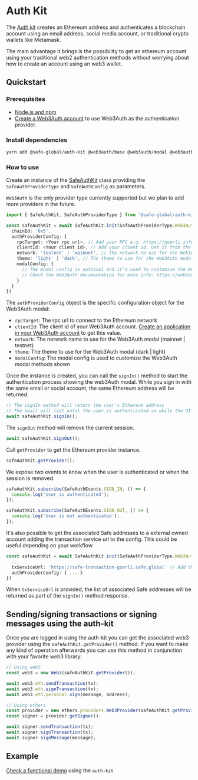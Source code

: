 # Auth Kit

The [Auth kit](https://github.com/safe-global/account-abstraction-sdk/tree/main/packages/auth-kit) creates an Ethereum address and authenticates a blockchain account using an email address, social media account, or traditional crypto wallets like Metamask.

The main advantage it brings is the possibility to get an ethereum account using your traditional web2 authentication methods without worrying about how to create an account using an web3 wallet.

## Quickstart

### Prerequisites

- [Node.js and npm](https://docs.npmjs.com/downloading-and-installing-node-js-and-npm)
- [Create a Web3Auth account](https://web3auth.io) to use Web3Auth as the authentication provider.

### Install dependencies

```bash
yarn add @safe-global/auth-kit @web3auth/base @web3auth/modal @web3auth/openlogin-adapter
```

### How to use

Create an instance of the [SafeAuthKit](https://github.com/safe-global/account-abstraction-sdk/blob/main/packages/auth-kit/src/SafeAuthKit.ts) class providing the `SafeAuthProviderType` and `SafeAuthConfig` as parameters.

`Web3Auth` is the only provider type currently supported but we plan to add more providers in the future.

```typescript
import { SafeAuthKit, SafeAuthProviderType } from '@safe-global/auth-kit'

const safeAuthKit = await SafeAuthKit.init(SafeAuthProviderType.Web3Auth, {
  chainId: '0x5',
  authProviderConfig: {
    rpcTarget: <Your rpc url>, // Add your RPC e.g. https://goerli.infura.io/v3/<your project id>
    clientId: <Your client id>, // Add your client id. Get it from the Web3Auth dashboard
    network: 'testnet' | 'mainnet', // The network to use for the Web3Auth modal. Use 'testnet' while developing and 'mainnet' for production use
    theme: 'light' | 'dark', // The theme to use for the Web3Auth modal
    modalConfig: {
      // The modal config is optional and it's used to customize the Web3Auth modal
      // Check the Web3Auth documentation for more info: https://web3auth.io/docs/sdk/web/modal/whitelabel#initmodal
    }
  }
})
```

The `authProviderConfig` object is the specific configuration object for the Web3Auth modal:

- `rpcTarget`: The rpc url to connect to the Ethereum network
- `clientId`: The client id of your Web3Auth account. [Create an application in your Web3Auth account](https://dashboard.web3auth.io) to get this value.
- `network`: The network name to use for the Web3Auth modal (mainnet | testnet)
- `theme`: The theme to use for the Web3Auth modal (dark | light)
- `modalConfig`: The modal config is used to customize the Web3Auth modal methods shown

Once the instance is created, you can call the `signIn()` method to start the authentication process showing the web3Auth modal.
While you sign in with the same email or social account, the same Ethereum address will be returned.

```typescript
// The signIn method will return the user's Ethereum address
// The await will last until the user is authenticated so while the UI modal is showed
await safeAuthKit.signIn();
```

The `signOut` method will remove the current session.

```typescript
await safeAuthKit.signOut();
```

Call `getProvider` to get the Ethereum provider instance.

```typescript
safeAuthKit.getProvider();
```

We expose two events to know when the user is authenticated or when the session is removed.

```typescript
safeAuthKit.subscribe(SafeAuthEvents.SIGN_IN, () => {
  console.log('User is authenticated');
});

safeAuthKit.subscribe(SafeAuthEvents.SIGN_OUT, () => {
  console.log('User is not authenticated');
});
```

It's also possible to get the associated Safe addresses to a external owned account adding the transaction service url to the config. This could be useful depending on your workflow.

```typescript
const safeAuthKit = await SafeAuthKit.init(SafeAuthProviderType.Web3Auth, {
  ...
  txServiceUrl: 'https://safe-transaction-goerli.safe.global' // Add the corresponding transaction service url depending on the network. Other networks: https://docs.gnosis-safe.io/learn/infrastructure/available-services#safe-transaction-service
  authProviderConfig: { ... }
})
```

When `txServiceUrl` is provided, the list of associated Safe addresses will be returned as part of the `signIn()` method response.

## Sending/signing transactions or signing messages using the auth-kit

Once you are logged in using the auth-kit you can get the associated web3 provider using the `safeAuthKit.getProvider()` method. If you want to make any kind of operation afterwards you can use this method in conjunction with your favorite web3 library:

```typescript
// Using web3
const web3 = new Web3(safeAuthKit.getProvider());

await web3.eth.sendTransaction(tx);
await web3.eth.signTransaction(tx);
await web3.eth.personal.sign(message, address);

// Using ethers
const provider = new ethers.providers.Web3Provider(safeAuthKit.getProvider());
const signer = provider.getSigner();

await signer.sendTransaction(tx);
await signer.signTransaction(tx);
await signer.signMessage(message);
```

## Example

[Check a functional demo](https://github.com/safe-global/account-abstraction-sdk/tree/main/packages/auth-kit/example) using the `auth-kit`
